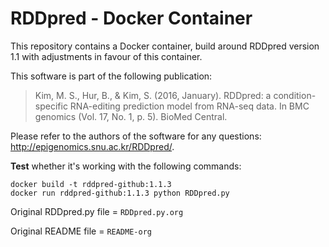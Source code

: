 # RDDpred - Docker Container

This repository contains a Docker container, build around RDDpred version 1.1 with adjustments in favour of this container. 

This software is part of the following publication: 
> Kim, M. S., Hur, B., & Kim, S. (2016, January). RDDpred: a condition-specific RNA-editing prediction model from RNA-seq data. In BMC genomics (Vol. 17, No. 1, p. 5). BioMed Central.

Please refer to the authors of the software for any questions: http://epigenomics.snu.ac.kr/RDDpred/. 


**Test** whether it's working with the following commands:

```
docker build -t rddpred-github:1.1.3
docker run rddpred-github:1.1.3 python RDDpred.py
``` 

Original RDDpred.py file = `RDDpred.py.org`

Original README file     = `README-org`
